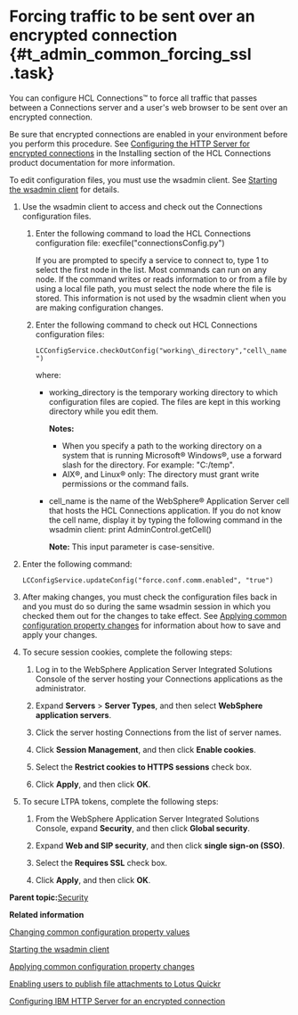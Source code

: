 # Forcing traffic to be sent over an encrypted connection {#t_admin_common_forcing_ssl .task}

You can configure HCL Connections™ to force all traffic that passes between a Connections server and a user's web browser to be sent over an encrypted connection.

Be sure that encrypted connections are enabled in your environment before you perform this procedure. See [Configuring the HTTP Server for encrypted connections](../install/t_configure_ihs.md) in the Installing section of the HCL Connections product documentation for more information.

To edit configuration files, you must use the wsadmin client. See [Starting the wsadmin client](../admin/t_admin_wsadmin_starting.md) for details.

1.  Use the wsadmin client to access and check out the Connections configuration files.

    1.  Enter the following command to load the HCL Connections configuration file: execfile\("connectionsConfig.py"\)

        If you are prompted to specify a service to connect to, type 1 to select the first node in the list. Most commands can run on any node. If the command writes or reads information to or from a file by using a local file path, you must select the node where the file is stored. This information is not used by the wsadmin client when you are making configuration changes.

    2.  Enter the following command to check out HCL Connections configuration files:

        `LCConfigService.checkOutConfig("working\_directory","cell\_name")`

        where:

        -   working\_directory is the temporary working directory to which configuration files are copied. The files are kept in this working directory while you edit them.

            **Notes:**

            -   When you specify a path to the working directory on a system that is running Microsoft® Windows®, use a forward slash for the directory. For example: "C:/temp".
            -   AIX®, and Linux® only: The directory must grant write permissions or the command fails.
        -   cell\_name is the name of the WebSphere® Application Server cell that hosts the HCL Connections application. If you do not know the cell name, display it by typing the following command in the wsadmin client: print AdminControl.getCell\(\)

            **Note:** This input parameter is case-sensitive.

2.  Enter the following command:

    ```
    LCConfigService.updateConfig("force.conf.comm.enabled", "true")
    ```

3.  After making changes, you must check the configuration files back in and you must do so during the same wsadmin session in which you checked them out for the changes to take effect. See [Applying common configuration property changes](../admin/t_admin_common_save_changes.md) for information about how to save and apply your changes.

4.  To secure session cookies, complete the following steps:

    1.  Log in to the WebSphere Application Server Integrated Solutions Console of the server hosting your Connections applications as the administrator.

    2.  Expand **Servers** \> **Server Types**, and then select **WebSphere application servers**.

    3.  Click the server hosting Connections from the list of server names.

    4.  Click **Session Management**, and then click **Enable cookies**.

    5.  Select the **Restrict cookies to HTTPS sessions** check box.

    6.  Click **Apply**, and then click **OK**.

5.  To secure LTPA tokens, complete the following steps:

    1.  From the WebSphere Application Server Integrated Solutions Console, expand **Security**, and then click **Global security**.

    2.  Expand **Web and SIP security**, and then click **single sign-on \(SSO\)**.

    3.  Select the **Requires SSL** check box.

    4.  Click **Apply**, and then click **OK**.


**Parent topic:**[Security](../secure/c_sec_overview.md)

**Related information**  


[Changing common configuration property values](../admin/t_admin_common_changing_config.md)

[Starting the wsadmin client](../admin/t_admin_wsadmin_starting.md)

[Applying common configuration property changes](../admin/t_admin_common_save_changes.md)

[Enabling users to publish file attachments to Lotus Quickr](../admin/t_admin_act_publish_to_quickr.md)

[Configuring IBM HTTP Server for an encrypted connection](../install/t_configure_ihs.md)

